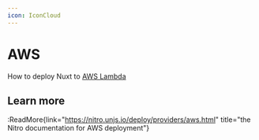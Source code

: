```yaml
---
icon: IconCloud
---
```


# AWS

How to deploy Nuxt to [AWS Lambda](https://aws.amazon.com/lambda/)

## Learn more

:ReadMore{link="https://nitro.unjs.io/deploy/providers/aws.html" title="the Nitro documentation for AWS deployment"}
